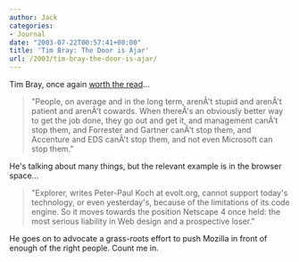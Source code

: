```yaml
---
author: Jack
categories:
- Journal
date: "2003-07-22T00:57:41+00:00"
title: 'Tim Bray: The Door is Ajar'
url: /2003/tim-bray-the-door-is-ajar/
---
```


Tim Bray, once again [worth the read][1]&#8230;
  


> "People, on average and in the long term, aren&#194;'t stupid and aren&#194;'t patient and aren&#194;'t cowards. When there&#194;'s an obviously better way to get the job done, they go out and get it, and management can&#194;'t stop them, and Forrester and Gartner can&#194;'t stop them, and Accenture and EDS can&#194;'t stop them, and not even Microsoft can stop them."

He's talking about many things, but the relevant example is in the browser space&#8230;
  


> "Explorer, writes Peter-Paul Koch at evolt.org, cannot support today's technology, or even yesterday's, because of the limitations of its code engine. So it moves towards the position Netscape 4 once held: the most serious liability in Web design and a prospective loser."

He goes on to advocate a grass-roots effort to push Mozilla in front of enough of the right people. Count me in.

 [1]: http://www.tbray.org/ongoing/When/200x/2003/07/17/BrowserDream